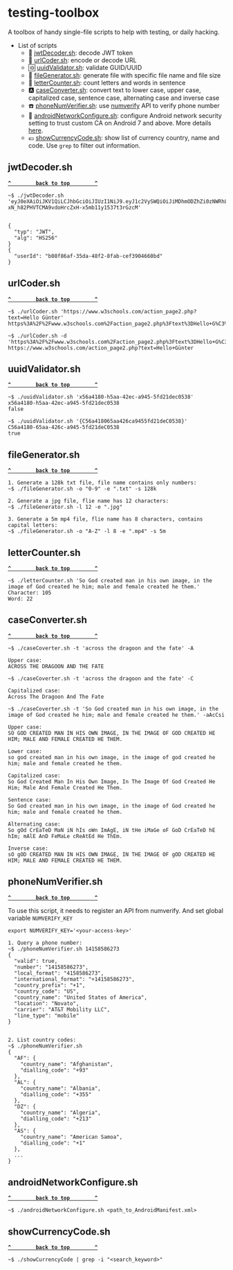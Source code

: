 # testing-toolbox

A toolbox of handy single-file scripts to help with testing, or daily hacking.

- List of scripts
    - :hear_no_evil: [jwtDecoder.sh](#jwtDecodersh): decode JWT token
    - :link: [urlCoder.sh](#urlCodersh): encode or decode URL
    - :id: [uuidValidator.sh](#uuidValidatorsh): validate GUID/UUID
    - :scroll: [fileGenerator.sh](#fileGeneratorsh): generate file with specific file name and file size
    - :floppy_disk: [letterCounter.sh](#letterCountersh): count letters and words in sentence
    - :a: [caseConverter.sh](#caseConvertersh): convert text to lower case, upper case, capitalized case, sentence case, alternating case and inverse case
    - :phone: [phoneNumVerifier.sh](#phoneNumVerifiersh): use [numverify](https://numverify.com) API to verify phone number
    -  :signal_strength: [androidNetworkConfigure.sh](#androidNetworkConfiguresh): configure Android network security setting to trust custom CA on Android 7 and above. More details [here](https://developer.android.com/training/articles/security-config).
    -  :euro: [showCurrencyCode.sh](#showCurrencyCodesh): show list of currency country, name and code. Use `grep` to filter out information.

## jwtDecoder.sh

**[`^        back to top        ^`](#)**
```
~$ ./jwtDecoder.sh 'eyJ0eXAiOiJKV1QiLCJhbGciOiJIUzI1NiJ9.eyJ1c2VySWQiOiJiMDhmODZhZi0zNWRhLTQ4ZjItOGZhYi1jZWYzOTA0NjYwYmQifQ.-xN_h82PHVTCMA9vdoHrcZxH-x5mb11y1537t3rGzcM'


{
  "typ": "JWT",
  "alg": "HS256"
}
{
  "userId": "b08f86af-35da-48f2-8fab-cef3904660bd"
}
```

## urlCoder.sh

**[`^        back to top        ^`](#)**

```
~$ ./urlCoder.sh 'https://www.w3schools.com/action_page2.php?text=Hello Günter'
https%3A%2F%2Fwww.w3schools.com%2Faction_page2.php%3Ftext%3DHello+G%C3%BCnter

~$ ./urlCoder.sh -d 'https%3A%2F%2Fwww.w3schools.com%2Faction_page2.php%3Ftext%3DHello+G%C3%BCnter'
https://www.w3schools.com/action_page2.php?text=Hello+Günter
```

## uuidValidator.sh

**[`^        back to top        ^`](#)**

```
~$ ./uuidValidator.sh 'x56a4180-h5aa-42ec-a945-5fd21dec0538'
x56a4180-h5aa-42ec-a945-5fd21dec0538
false

~$ ./uuidValidator.sh '{C56a418065aa426ca9455fd21deC0538}'
C56a4180-65aa-426c-a945-5fd21deC0538
true
```

## fileGenerator.sh

**[`^        back to top        ^`](#)**

```
1. Generate a 128k txt file, file name contains only numbers:
~$ ./fileGenerator.sh -o "0-9" -e ".txt" -s 128k

2. Generate a jpg file, flie name has 12 characters:
~$ ./fileGenerator.sh -l 12 -e ".jpg"

3. Generate a 5m mp4 file, flie name has 8 characters, contains capital letters:
~$ ./fileGenerator.sh -o "A-Z" -l 8 -e ".mp4" -s 5m
```

## letterCounter.sh

**[`^        back to top        ^`](#)**

```
~$ ./letterCounter.sh 'So God created man in his own image, in the image of God created he him; male and female created he them.'
Character: 105
Word: 22
```
## caseConverter.sh

**[`^        back to top        ^`](#)**

```
~$ ./caseCoverter.sh -t 'across the dragoon and the fate' -A

Upper case:
ACROSS THE DRAGOON AND THE FATE

~$ ./caseCoverter.sh -t 'across the dragoon and the fate' -C

Capitalized case:
Across The Dragoon And The Fate

~$ ./caseCoverter.sh -t 'So God created man in his own image, in the image of God created he him; male and female created he them.' -aAcCsi

Upper case:
SO GOD CREATED MAN IN HIS OWN IMAGE, IN THE IMAGE OF GOD CREATED HE HIM; MALE AND FEMALE CREATED HE THEM.

Lower case:
so god created man in his own image, in the image of god created he him; male and female created he them.

Capitalized case:
So God Created Man In His Own Image, In The Image Of God Created He Him; Male And Female Created He Them.

Sentence case:
So God created man in his own image, in the image of God created he him; male and female created he them.

Alternating case:
So gOd CrEaTeD MaN iN hIs oWn ImAgE, iN tHe iMaGe oF GoD CrEaTeD hE hIm; mAlE AnD FeMaLe cReAtEd He ThEm.

Inverse case:
sO gOD CREATED MAN IN HIS OWN IMAGE, IN THE IMAGE OF gOD CREATED HE HIM; MALE AND FEMALE CREATED HE THEM.

```

## phoneNumVerifier.sh

**[`^        back to top        ^`](#)**

To use this script, it needs to register an API from numverify. And set global variable `NUMVERIFY_KEY`
```
export NUMVERIFY_KEY='<your-access-key>'
```

```
1. Query a phone number:
~$ ./phoneNumVerifier.sh 14158586273
{
  "valid": true,
  "number": "14158586273",
  "local_format": "4158586273",
  "international_format": "+14158586273",
  "country_prefix": "+1",
  "country_code": "US",
  "country_name": "United States of America",
  "location": "Novato",
  "carrier": "AT&T Mobility LLC",
  "line_type": "mobile"
}


2. List country codes:
~$ ./phoneNumVerifier.sh
{
  "AF": {
    "country_name": "Afghanistan",
    "dialling_code": "+93"
  },
  "AL": {
    "country_name": "Albania",
    "dialling_code": "+355"
  },
  "DZ": {
    "country_name": "Algeria",
    "dialling_code": "+213"
  },
  "AS": {
    "country_name": "American Samoa",
    "dialling_code": "+1"
  },
  ...
}
```

## androidNetworkConfigure.sh

**[`^        back to top        ^`](#)**

```
~$ ./androidNetworkConfigure.sh <path_to_AndroidManifest.xml>
```

## showCurrencyCode.sh

**[`^        back to top        ^`](#)**

```
~$ ./showCurrencyCode | grep -i "<search_keyword>"
```
